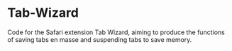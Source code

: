 # Tab-Wizard
 Code for the Safari extension Tab Wizard, aiming to produce the functions of saving tabs en masse and suspending tabs to save memory. 
